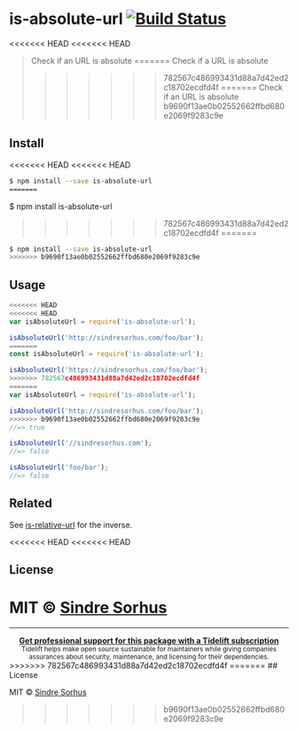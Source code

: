 # is-absolute-url [![Build Status](https://travis-ci.org/sindresorhus/is-absolute-url.svg?branch=master)](https://travis-ci.org/sindresorhus/is-absolute-url)

<<<<<<< HEAD
<<<<<<< HEAD
> Check if an URL is absolute
=======
> Check if a URL is absolute
>>>>>>> 782567c486993431d88a7d42ed2c18702ecdfd4f
=======
> Check if an URL is absolute
>>>>>>> b9690f13ae0b02552662ffbd680e2069f9283c9e


## Install

<<<<<<< HEAD
<<<<<<< HEAD
```sh
$ npm install --save is-absolute-url
=======
```
$ npm install is-absolute-url
>>>>>>> 782567c486993431d88a7d42ed2c18702ecdfd4f
=======
```sh
$ npm install --save is-absolute-url
>>>>>>> b9690f13ae0b02552662ffbd680e2069f9283c9e
```


## Usage

```js
<<<<<<< HEAD
<<<<<<< HEAD
var isAbsoluteUrl = require('is-absolute-url');

isAbsoluteUrl('http://sindresorhus.com/foo/bar');
=======
const isAbsoluteUrl = require('is-absolute-url');

isAbsoluteUrl('https://sindresorhus.com/foo/bar');
>>>>>>> 782567c486993431d88a7d42ed2c18702ecdfd4f
=======
var isAbsoluteUrl = require('is-absolute-url');

isAbsoluteUrl('http://sindresorhus.com/foo/bar');
>>>>>>> b9690f13ae0b02552662ffbd680e2069f9283c9e
//=> true

isAbsoluteUrl('//sindresorhus.com');
//=> false

isAbsoluteUrl('foo/bar');
//=> false
```


## Related

See [is-relative-url](https://github.com/sindresorhus/is-relative-url) for the inverse.


<<<<<<< HEAD
<<<<<<< HEAD
## License

MIT © [Sindre Sorhus](http://sindresorhus.com)
=======
---

<div align="center">
	<b>
		<a href="https://tidelift.com/subscription/pkg/npm-is-absolute-url?utm_source=npm-is-absolute-url&utm_medium=referral&utm_campaign=readme">Get professional support for this package with a Tidelift subscription</a>
	</b>
	<br>
	<sub>
		Tidelift helps make open source sustainable for maintainers while giving companies<br>assurances about security, maintenance, and licensing for their dependencies.
	</sub>
</div>
>>>>>>> 782567c486993431d88a7d42ed2c18702ecdfd4f
=======
## License

MIT © [Sindre Sorhus](http://sindresorhus.com)
>>>>>>> b9690f13ae0b02552662ffbd680e2069f9283c9e

